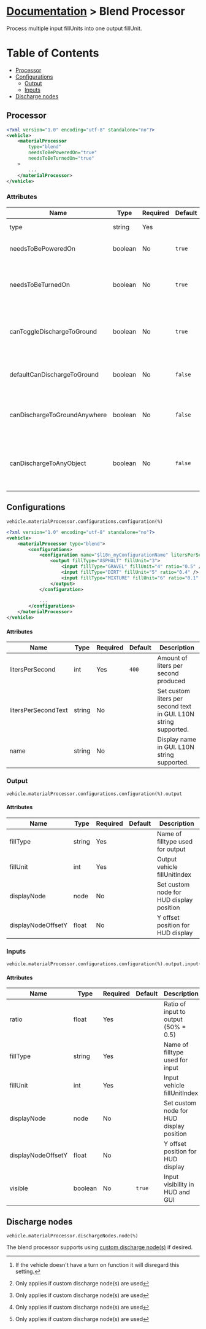 # [Documentation](./INDEX.md) > Blend Processor

Process multiple input fillUnits into one output fillUnit.

# Table of Contents

- [Processor](#processor)
- [Configurations](#configurations)
  - [Output](#output)
  - [Inputs](#inputs)
- [Discharge nodes](#discharge-nodes)

## Processor

```xml
<?xml version="1.0" encoding="utf-8" standalone="no"?>
<vehicle>
    <materialProcessor
        type="blend"
        needsToBePoweredOn="true"
        needsToBeTurnedOn="true"
    >
        ...
    </materialProcessor>
</vehicle>
```

### Attributes

| Name                         | Type    | Required | Default    | Description                                                                                                   |
|------------------------------|---------|----------|------------|---------------------------------------------------------------------------------------------------------------|
| type                         | string  | Yes      |            | Processor type ```blend``` |
| needsToBePoweredOn           | boolean | No       | ```true``` | Vehicle needs to be powered on |
| needsToBeTurnedOn            | boolean | No       | ```true``` | Vehicle needs to be turned on (requires turnOnVehicle specialization) [^1] |
| canToggleDischargeToGround   | boolean | No       | ```true```  | Whether player can toggle discharge to ground or not [^2] |
| defaultCanDischargeToGround  | boolean | No       | ```false``` | Default value for discharging to ground setting [^2] |
| canDischargeToGroundAnywhere | boolean | No       | ```false``` | Bypass land permissions when discharging to ground [^2] |
| canDischargeToAnyObject      | boolean | No       | ```false``` | Bypass vehicle permissions when discharging to object/vehicle [^2] |

[^1]: If the vehicle doesn't have a turn on function it will disregard this setting.
[^2]: Only applies if custom discharge node(s) are used

## Configurations

```
vehicle.materialProcessor.configurations.configuration(%)
```

```xml
<?xml version="1.0" encoding="utf-8" standalone="no"?>
<vehicle>
    <materialProcessor type="blend">
        <configurations>
            <configuration name="$l10n_myConfigurationName" litersPerSecond="500">
                <output fillType="ASPHALT" fillUnit="3">
                    <input fillType="GRAVEL" fillUnit="4" ratio="0.5" />
                    <input fillType="DIRT" fillUnit="5" ratio="0.4" />
                    <input fillType="MIXTURE" fillUnit="6" ratio="0.1" />
                </output>
            </configuration>

            ...
        </configurations>
    </materialProcessor>
</vehicle>
```

#### Attributes

| Name            | Type   | Required | Default   | Description                  |
|-----------------|--------|----------|-----------|------------------------------|
| litersPerSecond | int    | Yes      | ```400``` | Amount of liters per second produced |
| litersPerSecondText|string|No       |           | Set custom liters per second text in GUI. L10N string supported. |
| name            | string | No       |           | Display name in GUI. L10N string supported. |


### Output

```
vehicle.materialProcessor.configurations.configuration(%).output
```

#### Attributes

| Name          | Type   | Required | Default     | Description                  |
|---------------|--------|----------|-------------|------------------------------|
| fillType      | string | Yes      |             | Name of filltype used for output |
| fillUnit      | int    | Yes      |             | Output vehicle fillUnitIndex |
| displayNode   | node   | No       |             | Set custom node for HUD display position | 
| displayNodeOffsetY | float | No   |             | Y offset position for HUD display |

### Inputs

```
vehicle.materialProcessor.configurations.configuration(%).output.input(%)
```

#### Attributes

| Name          | Type    | Required | Default | Description                  |
|---------------|---------|----------|---------|------------------------------|
| ratio         | float   | Yes      |         | Ratio of input to output (50% = 0.5) |
| fillType      | string  | Yes      |         | Name of filltype used for input |
| fillUnit      | int     | Yes      |         | Input vehicle fillUnitIndex |
| displayNode   | node    | No       |         | Set custom node for HUD display position |
| displayNodeOffsetY | float | No    |         | Y offset position for HUD display |
| visible       | boolean | No       | ```true``` | Input visibility in HUD and GUI |

## Discharge nodes

```
vehicle.materialProcessor.dischargeNodes.node(%)
```

The blend processor supports using [custom discharge node(s)](./DISCHARGE_NODE.md) if desired.